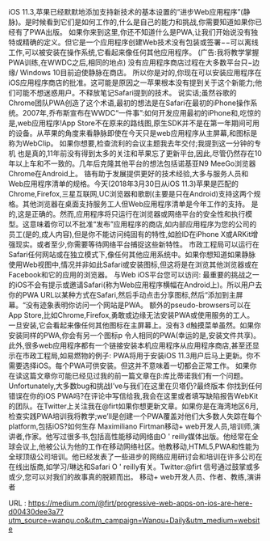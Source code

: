 iOS 11.3,苹果已经默默地添加支持新技术的基本设置的“进步Web应用程序”(静脉)。是时候看到它们是如何工作的,什么是自己的能力和挑战,你需要知道如果你已经有了PWA出版。 
 如果你来到这里,你还不知道什么是PWA,让我们开始说没有独特或精确的定义。但它是一个应用程序创建Web技术没有包装或签署−−可以离线工作,可以被安装在操作系统,它看起来像任何其他应用程序。 
 (广告:我将教学掌握PWA训练,在WWDC之后,相同的地点) 
 没有应用程序商店过程在大多数平台只−边缘/ Windows 10目前迫使静脉在商店。 
 所以你是对的,你现在可以安装应用程序在iOS应用程序商店的批准。这可能是原因之一苹果根本没有提到关于这个新能力;他们可能不想迷惑用户。不释放笔记Safari提到的技术。 
 说实话;虽然谷歌的Chrome团队PWA创造了这个术语,最初的想法是在Safari在最初的iPhone操作系统。2007年,乔布斯宣布在WWDC“一件事”:如何开发应用最初的iPhone和,吃惊的是,web应用程序!App Store不在原来的路线图,原生SDK并不是在第一年期间可用的设备。从苹果的角度来看静脉即使在今天只是web应用程序从主屏幕,和图标是称为WebClip。 
 如果你想要,检查流利的会议主题我去年交付;我提到这一分钟的专机 
 也是真的,11年前没有得到太多的关注和苹果忘了更新平台,因此,尽管仍然存在10年以上车和不一致的。几年后克隆其他平台的想法包括诺基亚N9 MeeGo浏览器Chrome在Android上。 
 铬有助于发展提供更好的技术经验,大多与服务人员和Web应用程序清单的规格。今天(2018年3月30日从iOS 11.3)苹果是匹配的Chrome,Firefox,三星互联网,UC浏览器和歌剧(主要是只在Android)支持这两个规格。其他浏览器在桌面支持服务工人但Web应用程序清单是今年工作的支持。 
 是的,这是正确的。然而,应用程序将只运行在浏览器或网络平台的安全性和执行模型。这意味着你可以不批准“发布”应用程序的商店,如内部应用程序为您的公司的员工(是的,成人内容),但是你不能访问纯固有的特性,如脸ID在iPhone X或ARKit增强现实。或者至少,你需要等待网络平台捕捉这些新特性。 
 市政工程局可以运行在Safari任何网站或在独立模式下,像任何其他应用系统中。如果你想知道如果静脉使用Web视图中,情况并非如此Safari或安装图标,但这将是在浏览其他浏览器或在Facebook和它的应用的浏览器。 
 与Web iOS平台您可以访问: 
 最重要的挑战之一的iOS不会有提示或邀请Safari(称为Web应用程序横幅在Android上)。所以用户去你的PWA URL以某种方式在Safari,然后手动点击分享图标,然后“添加到主屏幕。“没有迹象表明你访问一个网站是PWA。 
 额外的pseudo-browsers可以在App Store,比如Chrome,Firefox,勇敢或边缘无法安装PWA或使用服务的工人。 
 一旦安装,它会看起来像任何其他图标在主屏幕上。没有3 d触摸菜单虽然。如果你安装同样的PWA,你会有另一个图标p 
 令人相同的PWA(幸运的是,安装文件共享)。 
 此外,很多web应用程序都有一个链接安装本机应用程序从应用程序商店,甚至还显示在市政工程局,如易燃物的例子: 
 PWA将用于安装iOS 11.3用户后马上更新。你不需要选择iOS。每个PWA可供安装。但这并不意味着一切都会正常工作。 
 如果你在读这篇文章你可能已经见过我的前一篇文章在β:库比蒂诺我们有一个问题。Unfortunately,大多数bug和挑战I’ve与我们在这里在贝塔仍?最终版本 
 你找到任何错误在你的iOS PWA吗?在评论中写信给我,我会在这里或者填写缺陷报告WebKit的团队。在Twitter上关注我在@firt如果你想更新文章。如果你是在海湾地区6月,检查实践PWA培训我将教学;we’ll是创建一个PWA覆盖对他们大多数人失踪在每个platform,包括iOS?如何生存 
 Maximiliano Firtman移动+ web开发人员,培训师,演讲者,作家。他写过很多书,包括高性能移动网络由O ' reilly媒体出版。他经常在全球会议上,他被公认为他的工作在移动网络社区。他教移动,HTML5,PWA和性能为全球顶级公司培训。他已经发表了一些进步的网络应用研讨会和培训在许多公司在在线出版商,如学习/琳达和Safari O ' reilly有关。Twitter:@firt 
 信号通过鼓掌或多或少,您可以对我们的故事真的脱颖而出。 
 移动+ web开发人员、作者、教练,演讲者 
  
   
  URL : https://medium.com/@firt/progressive-web-apps-on-ios-are-here-d00430dee3a7?utm_source=wanqu.co&utm_campaign=Wanqu+Daily&utm_medium=website